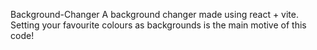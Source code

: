 Background-Changer
A background changer made using react + vite. Setting your favourite colours as backgrounds is the main motive of this code!                                                 
